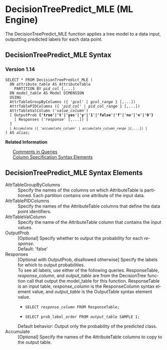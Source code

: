 <div class="nested0" aria-labelledby="ariaid-title1" topicindex="1" topicid="euz1507663208785" id="euz1507663208785"><h1 class="title topictitle1" id="ariaid-title1">DecisionTreePredict_MLE (ML Engine)</h1><div class="body conbody">
<p class="p">The DecisionTreePredict_MLE function applies a tree model to a data input, outputting predicted labels for each data point.</p></div><div class="topic reference nested1" aria-labelledby="ariaid-title2" topicindex="2" topicid="ewm1507663267812" xml:lang="en-us" lang="en-us" id="ewm1507663267812">
<h2 class="title topictitle2" id="ariaid-title2">DecisionTreePredict_MLE Syntax</h2><div class="body refbody"><div class="section" id="ewm1507663267812__section_N1000E_N1000C_N10001">
<h3 class="title sectiontitle">Version 1.14</h3><pre class="pre codeblock" xml:space="preserve"><code>SELECT * FROM DecisionTreePredict_MLE (
  ON <var class="keyword varname">attribute_table</var> AS AttributeTable
    PARTITION BY <var class="keyword varname">pid_col</var> [,...]
  ON <var class="keyword varname">model_table</var> AS Model DIMENSION
  USING
  AttrTableGroupByColumns ({ '<var class="keyword varname">gcol</var>' | <var class="keyword varname">gcol_range</var> } [,...])
  AttrTablePIDColumns ({ '<var class="keyword varname">pid_col</var>' | <var class="keyword varname">pid_col_range</var> } [,...])
  AttrTableValColumn ('<var class="keyword varname">value_column</var>')
  [ OutputProb <span><b>{'true'|'t'|'yes'|'y'|'1'|'false'|'f'|'no'|'n'|'0'}</b></span>
    [ Responses (<var class="keyword varname">'response</var>' [,...]) ]
  ]
  <code class="ph codeph">[ Accumulate ({ '<var class="keyword varname">accumulate_column</var>' | <var class="keyword varname">accumulate_column_range</var> }[,...]) ]</code>
) AS <var class="keyword varname">alias</var>;</code></pre></div></div><div class="related-links"><div class="linklistheader"><p></p><b>Related Information</b></div>
<ul class="linklist linklist"><div class="linklistmember"><a href="eta1543514041091.md">Comments in Queries</a></div><div class="linklistmember"><a href="ndv1557782188375.md">Column Specification Syntax Elements</a></div></ul></div></div><div class="topic reference nested1" aria-labelledby="ariaid-title3" topicindex="3" topicid="ute1507663329577" xml:lang="en-us" lang="en-us" id="ute1507663329577">
<h2 class="title topictitle2" id="ariaid-title3">DecisionTreePredict_MLE Syntax Elements</h2><div class="body refbody"><div class="section" id="ute1507663329577__section_N10011_N1000E_N10001"><dl class="dl parml"><dt class="dt pt dlterm">AttrTableGroupByColumns</dt><dd class="dd pd">Specify the names of the columns on which AttributeTable is partitioned. Each partition contains one attribute of the input data.</dd><dt class="dt pt dlterm">AttrTablePIDColumns</dt><dd class="dd pd">Specify the names of the AttributeTable columns that define the data point identifiers.</dd><dt class="dt pt dlterm">AttrTableValColumn</dt><dd class="dd pd">Specify the name of the AttributeTable column that contains the input values.</dd><dt class="dt pt dlterm">OutputProb</dt><dd class="dd pd">[Optional] Specify whether to output the probability for each <var class="keyword varname">response</var>.</dd><dd class="dd pd ddexpand">Default: 'false'</dd><dt class="dt pt dlterm">Responses</dt><dd class="dd pd">[Optional with OutputProb, disallowed otherwise] Specify the labels for which to output probabilities.</dd><dd class="dd pd ddexpand">To see all labels, use either of the following queries. ResponseTable, <var class="keyword varname">response_column</var>, and <var class="keyword varname">output_table</var> are from the DecisionTree function call that output the model_table for this function. ResponseTable is an input table, <var class="keyword varname">response_column</var> is the ResponseColumn syntax element value, and <var class="keyword varname">output_table</var> is the OutputTable syntax element value.
<ul class="ul" id="ute1507663329577__ul_ovp_wqt_p2b">
<li class="li"><pre class="pre codeblock" xml:space="preserve"><code>SELECT <var class="keyword varname">response_column</var> FROM ResponseTable;</code></pre></li>
<li class="li"><pre class="pre codeblock" xml:space="preserve"><code>SELECT prob_label_order FROM <var class="keyword varname">output_table</var> SAMPLE 1;</code></pre></li></ul></dd><dd class="dd pd ddexpand">Default behavior: Output only the probability of the predicted class.</dd><dt class="dt pt dlterm">Accumulate</dt><dd class="dd pd">[Optional] Specify the names of the AttributeTable columns to copy to the output table.</dd></dl></div></div></div></div>
